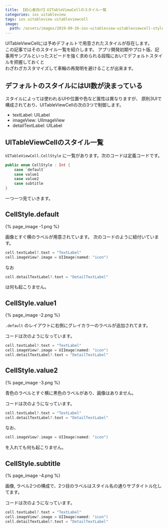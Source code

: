 ```yaml
---
title: 【初心者向け】UITableViewCellのスタイル一覧
categories: ios uitableview
tags: ios uitableview uitableviewcell
image:
  path: /assets/images/2019-09-26-ios-uitableview-uitableviewcell-styles.png
---
```

UITableViewCellには予めデフォルトで用意されたスタイルが存在します。  
この記事ではそのスタイル一覧を紹介します。
アプリ開発初期やプロト版、記事用サンプルといったスピードを強く求められる段階においてデフォルトスタイルを把握しておくと  
わざわざカスタマイズして車輪の再発明を避けることが出来ます。  

## デフォルトのスタイルにはUI数が決まっている

スタイルによっては使われるUIや位置や色など属性は異なりますが、
原則3UIで構成されており、UITableViewCellの次の3つで制御します。

- textLabel: UILabel
- imageView: UIImageView
- detailTextLabel: UILabel


## UITableViewCellのスタイル一覧
`UITableViewCell.CellStyle` に一覧があります。次のコードは定義コードです。

```swift
public enum CellStyle : Int {
    case `default`
    case value1
    case value2
    case subtitle
}
```

一つ一つ見ていきます。

## CellStyle.default

{% page_image -1.png %}

画像とすぐ横のラベルが用意されています。
次のコードのように紐付いています。

```swift
cell.textLabel?.text = "TextLabel"
cell.imageView?.image = UIImage(named: "icon")
```

なお
```swift
cell.detailTextLabel?.text = "DetailTextLabel"
```
は何も起こりません。

## CellStyle.value1

{% page_image -2.png %}

`.default` のレイアウトに右側にグレイカラーのラベルが追加されてます。

コードは次のようになっています。

```swift
cell.textLabel?.text = "TextLabel"
cell.imageView?.image = UIImage(named: "icon")
cell.detailTextLabel?.text = "DetailTextLabel"
```

## CellStyle.value2

{% page_image -3.png %}

青色のラベルとすぐ横に黒色のラベルがあり、画像はありません。

コードは次のようになっています。

```swift
cell.textLabel?.text = "TextLabel"
cell.detailTextLabel?.text = "DetailTextLabel"
```

なお、
```swift
cell.imageView?.image = UIImage(named: "icon")
```
を入れても何も起こりません。

## CellStyle.subtitle

{% page_image -4.png %}

画像, ラベル2つの構成で、2つ目のラベルはスタイル名の通りサブタイトル化してます。

コードは次のようになっています。

```swift
cell.textLabel?.text = "TextLabel"
cell.imageView?.image = UIImage(named: "icon")
cell.detailTextLabel?.text = "DetailTextLabel"
```
